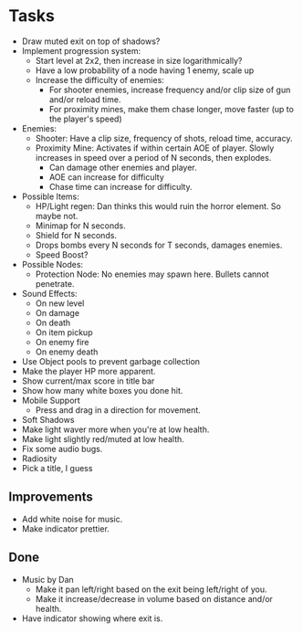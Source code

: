 Tasks
=====

 * Draw muted exit on top of shadows?
 * Implement progression system:
    * Start level at 2x2, then increase in size logarithmically?
    * Have a low probability of a node having 1 enemy, scale up
    * Increase the difficulty of enemies:
        * For shooter enemies, increase frequency and/or clip size of gun and/or reload time.
        * For proximity mines, make them chase longer, move faster (up to the player's speed)
 * Enemies:
    * Shooter: Have a clip size, frequency of shots, reload time, accuracy.
    * Proximity Mine: Activates if within certain AOE of player.  Slowly increases in speed over a period of N seconds, then explodes.
        * Can damage other enemies and player.
        * AOE can increase for difficulty
        * Chase time can increase for difficulty.
 * Possible Items:
    * HP/Light regen: Dan thinks this would ruin the horror element.  So maybe not.
    * Minimap for N seconds.
    * Shield for N seconds.
    * Drops bombs every N seconds for T seconds, damages enemies.
    * Speed Boost?
 * Possible Nodes:
    * Protection Node: No enemies may spawn here.  Bullets cannot penetrate.
 * Sound Effects:
    * On new level
    * On damage
    * On death
    * On item pickup
    * On enemy fire
    * On enemy death
 * Use Object pools to prevent garbage collection
 * Make the player HP more apparent.
 * Show current/max score in title bar
 * Show how many white boxes you done hit.
 * Mobile Support
    * Press and drag in a direction for movement.
 * Soft Shadows
 * Make light waver more when you're at low health.
 * Make light slightly red/muted at low health.
 * Fix some audio bugs.
 * Radiosity
 * Pick a title, I guess

## Improvements
 * Add white noise for music.
 * Make indicator prettier.

## Done
 * Music by Dan
    * Make it pan left/right based on the exit being left/right of you.
    * Make it increase/decrease in volume based on distance and/or health.
 * Have indicator showing where exit is.